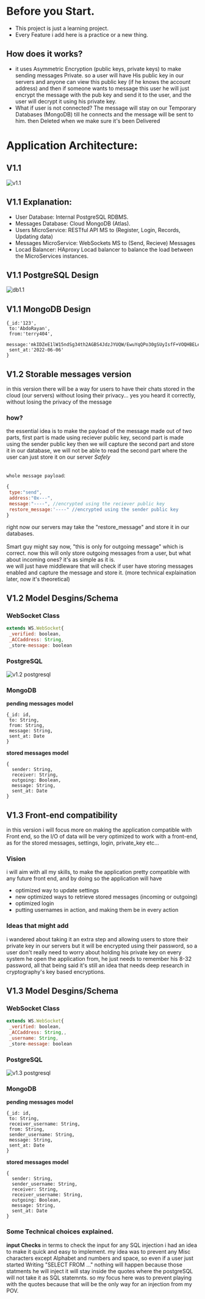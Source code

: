 # Before you Start.
- This project is just a learning project.
- Every Feature i add here is a practice or a new thing.

## How does it works?
- it uses Asymmetric Encryption (public keys, private keys) to make sending messages Private. so a user will have His public key in our servers and anyone can view this public key (if he knows the account address) and then if someone wants to message this user he will just encrypt the message with the pub key and send it to the user, and the user will decrypt it using his private key.
- What if user is not connected? The message will stay on our Temporary Databases (MongoDB) till he connects and the message will be sent to him. then Deleted when we make sure it's been Delivered

# Application Architecture:
## V1.1
![v1.1](https://user-images.githubusercontent.com/44875260/174115483-70ddce68-243f-48a8-8175-768b767cc7d7.png)
## V1.1 Explanation:
- User Database: Internal PostgreSQL RDBMS.
- Messages Database: Cloud MongoDB (Atlas).
- Users MicroService: RESTful API MS to (Register, Login, Records, Updating data)
- Messages MicroService: WebSockets MS to (Send, Recieve) Messages
- Locad Balancer: HAproxy Locad balancer to balance the load between the MicroServices instances. 
## V1.1 PostgreSQL Design
![db1.1](https://i.imgur.com/Ifp05tK.png)
## V1.1 MongoDB Design
```JS
{_id:'123',
 to:'AbdoRayan',
 from:'terry404',
 message:'mkIDZeE1lW15ndSg34th2AGBS4JdzJYUQW/EwuYqQPo30gSUyIsfF+VOQHBELeMfHhX0HDHKt/+m0OV4KCeWO1GMhwZofDXHA6EXCpwcapMN0u53GsTy5RbajpAAYXrxsGaBB8WFuYn0jKQGxC8Kf8dF+JiqGa0g2ZLDi0t4Kws=',
 sent_at:'2022-06-06'
}
```
## V1.2 Storable messages version
in this version there will be a way for users to have their chats stored in the cloud (our servers) without losing their privacy... yes you heard it correctly, without losing the privacy of the message
### how?
the essential idea is to make the payload of the message made out of two parts, first part is made using reciever public key, second part is made using the sender public key then we will capture the second part and store it in our database, we will not be able to read the second part where the user can just store it on our server *Safely*</br></br>

`whole message payload`:
```js
{
 type:"send",
 address:"0x---",
 message:"----", //encrypted using the reciever public key
 restore_message:'----" //encrypted using the sender public key
}
```
right now our servers may take the "restore_message" and store it in our databases.</br></br>
Smart guy might say now, "this is only for outgoing message" which is correct.
now this will only store outgoing messages from a user, but what about incoming ones? it's as simple as it is.<br>
we will just have middleware that will check if user have storing messages enabled and capture the message and store it. (more technical explaination later, now it's theoretical)
## V1.2 Model Desgins/Schema
### WebSocket Class
```js
extends WS.WebSocket{
 _verified: boolean,
 _ACCaddress: String,
 _store-message: boolean
```
### PostgreSQL
![v1.2 postgresql](https://i.imgur.com/dn1JIdk.png)
### MongoDB
**pending messages model**
```JS
{_id: id,
 to: String,
 from: String,
 message: String,
 sent_at: Date
}
```
**stored messages model**
```JS
{
  sender: String,
  receiver: String,
  outgoing: Boolean,
  message: String,
  sent_at: Date
}
```
## V1.3 Front-end compatibility
in this version i will focus more on making the application compatible with Front end, so the I/O of data will be very optimized to work with a front-end, as for the stored messages, settings, login, private_key etc...
### Vision
i will aim with all my skills, to make the application pretty compatible with any future front end, and by doing so the application will have <br>
- optimized way to update settings
- new optimized ways to retrieve stored messages (incoming or outgoing)
- optimized login
- putting usernames in action, and making them be in every action
### Ideas that might add
i wandered about taking it an extra step and allowing users to store their private key in our servers but it will be encrypted using their password, so a user don't really need to worry about holding his private key on every system he open the application from, he just needs to remember his 8-32 password, all that being said it's still an idea that needs deep research in cryptography's key based encryptions.
## V1.3 Model Desgins/Schema
### WebSocket Class
```js
extends WS.WebSocket{
 _verified: boolean,
 _ACCaddress: String,,
 _username: String,
 _store-message: boolean
```
### PostgreSQL
![v1.3 postgresql](https://i.imgur.com/dn1JIdk.png)
### MongoDB
**pending messages model**
```JS
{_id: id,
 to: String,
 receiver_username: String,
 from: String,
 sender_username: String,
 message: String,
 sent_at: Date
}
```
**stored messages model**
```JS
{
  sender: String,
  sender_username: String,
  receiver: String,
  receiver_username: String,
  outgoing: Boolean,
  message: String,
  sent_at: Date
}
```
### Some Technical choices explained.
**input Checks** in terms to check the input for any SQL injection i had an idea to make it quick and easy to implement. my idea was to prevent any Misc characters except Alphabet and numbers and space, so even if a user just started Writing "SELECT FROM ..." nothing will happen because those statments he will inject it will stay inside the quotes where the postgreSQL will not take it as SQL statemnts. so my focus here was to prevent playing with the quotes because that will be the only way for an injection from my POV.

